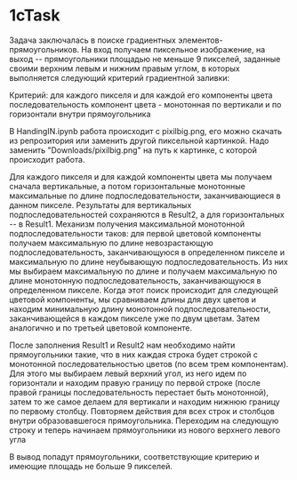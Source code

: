 # 1cTask

Задача заключалась в поиске градиентных элементов-прямоугольников. 
На вход получаем пиксельное изображение, на выход -- прямоугольники площадью не меньше 9 пикселей, заданные своими верхним левым и нижним правым углом, в которых выполняется следующий критерий градиентной заливки:

Критерий:
для каждого пикселя и для каждой его компоненты цвета последовательность компонент цвета - монотонная по вертикали и по горизонтали внутри прямоугольника


В HandingIN.ipynb работа происходит с pixilbig.png, его можно скачать из репрозитория или заменить другой пиксельной картинкой. Надо заменить "Downloads/pixilbig.png" на путь к картинке, с которой происходит работа.

Для каждого пикселя и для каждой компоненты цвета мы получаем сначала вертикальные, а потом горизонтальные монотонные максимальные по длине подпоследовательности, заканчивающиеся в данном пикселе. Результаты для вертикальных подпоследовательностей сохраняются в Result2, а для горизонтальных -- в Result1.
Механизм получения максимальной монотонной подпоследовательности таков: для первой цветовой компоненты получаем максимальную по длине невозрастающую подпоследовательность, заканчивающуюся в определенном пикселе и максимальную по длине неубывающую подпоследовательность. Из них мы выбираем максимальную по длине и получаем максимальную по длине монотонную подпоследовательность, заканчивающуюся в определенном пикселе. Когда этот поиск происходит для следующей цветовой компоненты, мы сравниваем длины для двух цветов и находим минимальную длину монотонной подпоследовательности, заканчивающейся в каждом пикселе уже по двум цветам. Затем аналогично и по третьей цветовой компоненте.

После заполнения Result1 и Result2 нам необходимо найти прямоугольники такие, что в них каждая строка будет строкой с монотонной последовательностью цветов (по всем трем компонентам). Для этого мы выбираем левый верхний угол, из него идем по горизонтали и находим правую границу по первой строке (после правой границы последовательность перестает быть монотонной), затем то же самое делаем для вертикали и находим нижнюю границу по первому столбцу. Повторяем действия для всех строк и столбцов внутри образовавшегося прямоугольника. Переходим на следующую строку и теперь начинаем прямоугольники из нового верхнего левого угла

В вывод попадут прямоугольники, соответствующие критерию и имеющие площадь не больше 9 пикселей.

